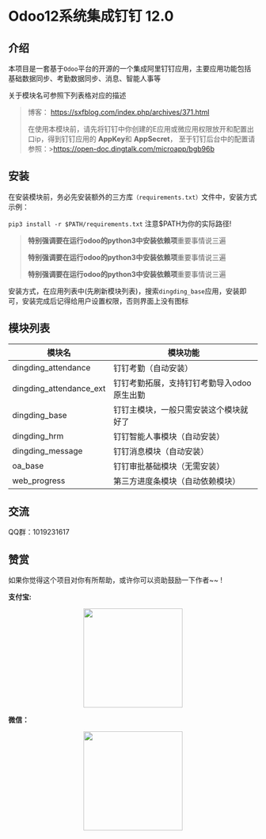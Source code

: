 # Odoo12系统集成钉钉  12.0


## 介绍
本项目是一套基于`Odoo`平台的开源的一个集成阿里钉钉应用，主要应用功能包括基础数据同步、考勤数据同步、消息、智能人事等

关于模块名可参照下列表格对应的描述

> 博客： https://sxfblog.com/index.php/archives/371.html
>
> 在使用本模块前，请先将钉钉中你创建的E应用或微应用权限放开和配置出口ip，得到钉钉应用的 **AppKey**和 **AppSecret**， 至于钉钉后台中的配置请参照：>https://open-doc.dingtalk.com/microapp/bgb96b 



## 安装

在安装模块前，务必先安装额外的三方库`（requirements.txt）`文件中，安装方式示例：

 `pip3 install -r $PATH/requirements.txt`  注意$PATH为你的实际路径!


> **特别强调要在运行odoo的python3中安装依赖项**重要事情说三遍
>
> **特别强调要在运行odoo的python3中安装依赖项**重要事情说三遍
>
> **特别强调要在运行odoo的python3中安装依赖项**重要事情说三遍

安装方式，在应用列表中(先刷新模块列表)，搜索`dingding_base`应用，安装即可，安装完成后记得给用户设置权限，否则界面上没有图标

## 模块列表

| 模块名            | 模块功能                                                 |
| ----------------- | ------------------------------------------------------ |
| dingding_attendance         | 钉钉考勤（自动安装）                            |
| dingding_attendance_ext     | 钉钉考勤拓展，支持钉钉考勤导入odoo原生出勤         |
| dingding_base               | 钉钉主模块，一般只需安装这个模块就好了             |
| dingding_hrm                | 钉钉智能人事模块（自动安装）                      |
| dingding_message            | 钉钉消息模块（自动安装）                         |
| oa_base                     | 钉钉审批基础模块（无需安装）                      |
| web_progress                | 第三方进度条模块（自动依赖模块）                   |

## 交流

QQ群：1019231617

## 赞赏

如果你觉得这个项目对你有所帮助，或许你可以资助鼓励一下作者~~ !

**支付宝:**
<p align="center"><img src="https://sxfblog.com/usr/uploads/2019/01/1838323992.png" alt="" style="max-width:50%;" width="200">
</p>

**微信：**

<p align="center">
  <img src="https://sxfblog.com/usr/uploads/2019/01/129181912.png" alt="" style="max-width:50%;" width="200">
</p>
